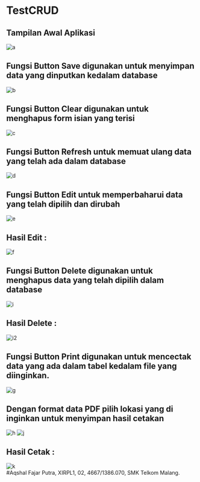 # TestCRUD
## Tampilan Awal Aplikasi
![a](https://cloud.githubusercontent.com/assets/22128258/23659191/e7f29112-0377-11e7-9f5d-3e84f18c9315.png)
## Fungsi Button Save digunakan untuk menyimpan data yang dinputkan kedalam database
![b](https://cloud.githubusercontent.com/assets/22128258/23659192/e8094c68-0377-11e7-9fb2-f599101bba2e.png)
## Fungsi Button Clear digunakan untuk menghapus form isian yang terisi
![c](https://cloud.githubusercontent.com/assets/22128258/23659193/e81efa5e-0377-11e7-9e4a-05e9772f33dc.png)
## Fungsi Button Refresh untuk memuat ulang data yang telah ada dalam database
![d](https://cloud.githubusercontent.com/assets/22128258/23659194/e8218c74-0377-11e7-96bd-4052b550d132.png)
## Fungsi Button Edit untuk memperbaharui data yang telah dipilih dan dirubah
![e](https://cloud.githubusercontent.com/assets/22128258/23659195/e8357a36-0377-11e7-9a43-75a38b50e853.png)
## Hasil Edit :
![f](https://cloud.githubusercontent.com/assets/22128258/23659183/e7a738a2-0377-11e7-9c7d-d0bdf319068f.png)
## Fungsi Button Delete digunakan untuk menghapus data yang telah dipilih dalam database 
![i](https://cloud.githubusercontent.com/assets/22128258/23659538/01fad226-0379-11e7-86f8-68846c82ba90.png)
## Hasil Delete : 
![i2](https://cloud.githubusercontent.com/assets/22128258/23659537/01f8c15c-0379-11e7-8404-26f38cb2f6e1.png)
## Fungsi Button Print digunakan untuk mencectak data yang ada dalam tabel kedalam file yang diinginkan.
![g](https://cloud.githubusercontent.com/assets/22128258/23659185/e7add072-0377-11e7-9aaa-547ce544dcd5.png)
## Dengan format data PDF pilih lokasi yang di inginkan untuk menyimpan hasil cetakan
![h](https://cloud.githubusercontent.com/assets/22128258/23659184/e7adf912-0377-11e7-9a9d-78c299ee59af.png)
![j](https://cloud.githubusercontent.com/assets/22128258/23659187/e7c9c156-0377-11e7-9688-5f9b612f6cbf.png)
## Hasil Cetak : 
![k](https://cloud.githubusercontent.com/assets/22128258/23659188/e7cb2776-0377-11e7-8213-da6651f834f2.png)
<br>
#Aqshal Fajar Putra, XIRPL1, 02, 4667/1386.070, SMK Telkom Malang.

